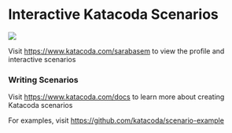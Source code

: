 # Interactive Katacoda Scenarios

[![](http://shields.katacoda.com/katacoda/sarabasem/count.svg)](https://www.katacoda.com/sarabasem "Get your profile on Katacoda.com")

Visit https://www.katacoda.com/sarabasem to view the profile and interactive scenarios

### Writing Scenarios
Visit https://www.katacoda.com/docs to learn more about creating Katacoda scenarios

For examples, visit https://github.com/katacoda/scenario-example
